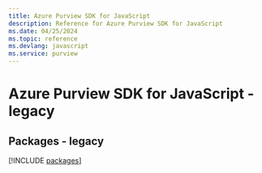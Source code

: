 ```yaml
---
title: Azure Purview SDK for JavaScript
description: Reference for Azure Purview SDK for JavaScript
ms.date: 04/25/2024
ms.topic: reference
ms.devlang: javascript
ms.service: purview
---
```

# Azure Purview SDK for JavaScript - legacy
## Packages - legacy
[!INCLUDE [packages](purview-index.md)]